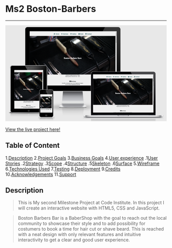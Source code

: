 # Ms2 Boston-Barbers


---

![Mockup image of the project](https://github.com/Anthoni-Mathias/Boston-Barbers/blob/main/assets/docs/mockup/mockup.PNG)

[View the live project here!](https://anthoni-mathias.github.io/Boston-Barbers/)

## Table of Content

1.[Description](#description)
2.[Project Goals](#project-goals)
3.[Business Goals](#business-goals)
4.[User experience](#user-experience)
    .1[User Stories](#user-stories)
    .2[Strategy](#strategy)
    .3[Scope](#scope)
    .4[Structure](#structure)
    .5[Skeleton](#skeleton)
    .6[Surface](#surface)
5.[Wireframe](#wireframe)
6.[Technologies Used](#tecnologies-used)
7.[Testing](#testing)
8.[Deployment](#deployment)
9.[Credits](#credits)
10.[Acknowledgements](#acknowledgements)
11.[Support](#support)


## Description

> This is My second Milestone Project at Code Institute. In this project I will create an interactive website with HTML5, CSS and JavaScript.

> Boston Barbers Bar is a BaberShop with the goal to reach out the local community to showcase their style and to add possibility for costumers to book a time for hair cut or shave beard. This is reached with a neat design with only relevant features and intuitive interactivity to get a clear and good user experience.